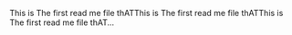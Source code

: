 This is The first read me file  thATThis is The first read me file  thATThis is
The first read me file  thAT...
